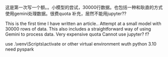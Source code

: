 这是第一次写一个额。。小模型的尝试，30000行数据。也包括一种和耿直的方式使用gemini处理数据。很费quota
补充，居然不能用jupyter??

This is the first time I have written an article..
 Attempt at a small model with 30000 rows of data.
 This also includes a straightforward way of using Gemini to process data.
 Very expensive quota
Cannot use jupyter? f?


use .\venv\Scripts\activate
or other virtual environment wuth python 3.10
need pyspark 
